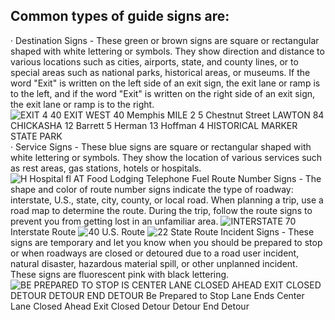## Common types of guide signs are:
· Destination Signs - These green or brown signs are square or rectangular shaped with white lettering or symbols. They show direction and distance to various locations such as cities, airports, state, and county lines, or to special areas such as national parks, historical areas, or museums. If the word "Exit" is written on the left side of an exit sign, the exit lane or ramp is to the left, and if the word "Exit" is written on the right side of an exit sign, the exit lane or ramp is to the right.
![EXIT 4 40 EXIT WEST 40 Memphis MILE 2 5 Chestnut Street LAWTON 84 CHICKASHA 12 Barrett 5 Herman 13 Hoffman 4 HISTORICAL MARKER STATE PARK]()
· Service Signs - These blue signs are square or rectangular shaped with white lettering or symbols. They show the location of various services such as rest areas, gas stations, hotels or hospitals.
![H Hospital fl AT Food Lodging Telephone Fuel]()
Route Number Signs - The shape and color of route number signs indicate the type of roadway: interstate, U.S., state, city, county, or local road. When planning a trip, use a road map to determine the route. During the trip, follow the route signs to prevent you from getting lost in an unfamiliar area.
![INTERSTATE 70]()
Interstate Route
![40]()
U.S. Route
![22]()
State Route
Incident Signs - These signs are temporary and let you know when you should be prepared to stop or when roadways are closed or detoured due to a road user incident, natural disaster, hazardous material spill, or other unplanned incident. These signs are fluorescent pink with black lettering.
![BE PREPARED TO STOP IS CENTER LANE CLOSED AHEAD EXIT CLOSED DETOUR DETOUR END DETOUR Be Prepared to Stop Lane Ends Center Lane Closed Ahead Exit Closed Detour Detour End Detour]()